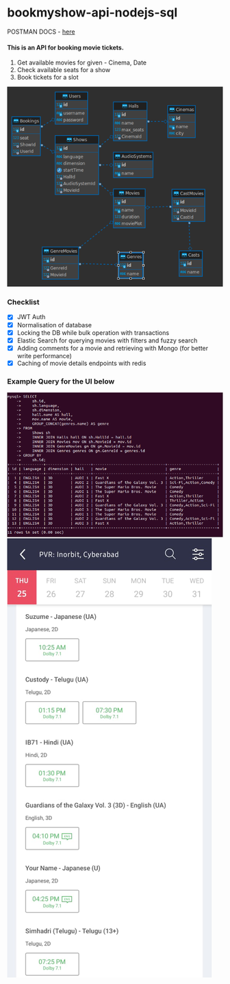 # bookmyshow-api-nodejs-sql

POSTMAN DOCS - [here](https://documenter.getpostman.com/view/7984450/2s93m5zgVx)

#### This is an API for booking movie tickets.

1. Get available movies for given - Cinema, Date
2. Check available seats for a show
3. Book tickets for a slot

![er-diagram](./readme-assets/er-diagram.png)

### Checklist

- [x] JWT Auth
- [x] Normalisation of database
- [x] Locking the DB while bulk operation with transactions
- [x] Elastic Search for querying movies with filters and fuzzy search
- [x] Adding comments for a movie and retrieving with Mongo (for better write performance)
- [x] Caching of movie details endpoints with redis

### Example Query for the UI below

![example-query](./readme-assets/example-query.png)
![bookmyshow-ui](./readme-assets/bookmyshow.jpeg)
